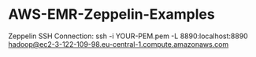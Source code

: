 # AWS-EMR-Zeppelin-Examples

Zeppelin SSH Connection:
ssh -i YOUR-PEM.pem -L 8890:localhost:8890 hadoop@ec2-3-122-109-98.eu-central-1.compute.amazonaws.com


